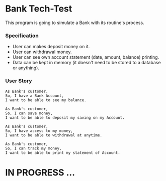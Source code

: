 # Bank Tech-Test
 This program is going to simulate a Bank with its routine's process.


### Specification
- User can makes deposit money on it.
- User can withdrawal money.
- User can see own account statement (date, amount, balance) printing.
- Data can be kept in memory (it doesn't need to be stored to a database or anything).

### User Story
```
As Bank's customer,
So, I have a Bank Account,
I want to be able to see my balance.

As Bank's customer,
So, I can save money,
I want to be able to deposit my saving on my Account.

As Bank's customer,
So, I have access to my money,
I want to be able to withdrawal at anytime.

As Bank's customer,
So, I can track my money,
I want to be able to print my statement of Account.

```

# IN PROGRESS ...
